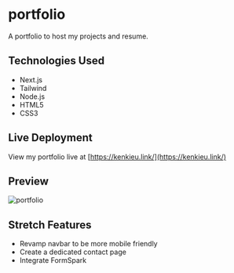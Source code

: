 # portfolio

A portfolio to host my projects and resume.

## Technologies Used

- Next.js
- Tailwind
- Node.js
- HTML5
- CSS3

## Live Deployment

View my portfolio live at [https://kenkieu.link/](https://kenkieu.link/)

## Preview

![portfolio](public/images/portfolio-example.gif)

## Stretch Features

- Revamp navbar to be more mobile friendly
- Create a dedicated contact page
- Integrate FormSpark
